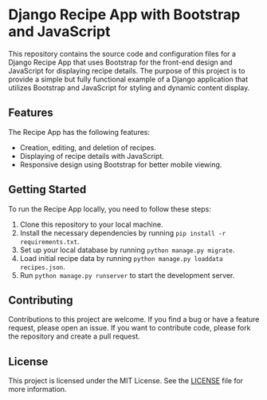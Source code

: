 # Django Recipe App with Bootstrap and JavaScript

This repository contains the source code and configuration files for a Django Recipe App that uses Bootstrap for the front-end design and JavaScript for displaying recipe details. The purpose of this project is to provide a simple but fully functional example of a Django application that utilizes Bootstrap and JavaScript for styling and dynamic content display.

## Features
The Recipe App has the following features:

- Creation, editing, and deletion of recipes.
- Displaying of recipe details with JavaScript.
- Responsive design using Bootstrap for better mobile viewing.

## Getting Started
To run the Recipe App locally, you need to follow these steps:

1. Clone this repository to your local machine.
2. Install the necessary dependencies by running `pip install -r requirements.txt`.
3. Set up your local database by running `python manage.py migrate`.
4. Load initial recipe data by running `python manage.py loaddata recipes.json`.
5. Run `python manage.py runserver` to start the development server.

## Contributing
Contributions to this project are welcome. If you find a bug or have a feature request, please open an issue. If you want to contribute code, please fork the repository and create a pull request.

## License
This project is licensed under the MIT License. See the [LICENSE](LICENSE) file for more information.